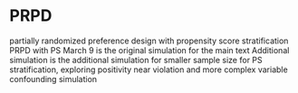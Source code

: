 # PRPD
 partially randomized preference design with propensity score stratification
PRPD with PS March 9 is the original simulation for the main text
Additional simulation is the additional simulation for smaller sample size for PS stratification, exploring positivity near violation and more complex variable confounding simulation
